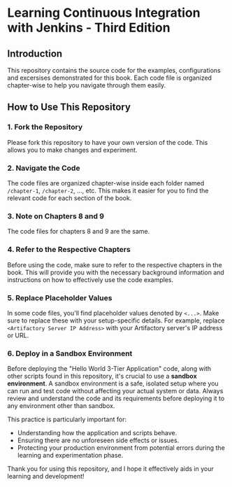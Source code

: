 # Learning Continuous Integration with Jenkins - Third Edition

## Introduction
This repository contains the source code for the examples, configurations and excersises demonstrated for this book. Each code file is organized chapter-wise to help you navigate through them easily. 

## How to Use This Repository

### 1. Fork the Repository
Please fork this repository to have your own version of the code. This allows you to make changes and experiment.

### 2. Navigate the Code
The code files are organized chapter-wise inside each folder named `/chapter-1`, `/chapter-2`, ..., etc. This makes it easier for you to find the relevant code for each section of the book.

### 3. Note on Chapters 8 and 9
The code files for chapters 8 and 9 are the same.

### 4. Refer to the Respective Chapters
Before using the code, make sure to refer to the respective chapters in the book. This will provide you with the necessary background information and instructions on how to effectively use the code examples.

### 5. Replace Placeholder Values
In some code files, you'll find placeholder values denoted by `<...>`. Make sure to replace these with your setup-specific details. For example, replace `<Artifactory Server IP Address>` with your Artifactory server's IP address or URL.

### 6. Deploy in a Sandbox Environment
Before deploying the "Hello World 3-Tier Application" code, along with other scripts found in this repository, it's crucial to use a **sandbox environment**. A sandbox environment is a safe, isolated setup where you can run and test code without affecting your actual system or data. Always review and understand the code and its requirements before deploying it to any environment other than sandbox.

This practice is particularly important for:

- Understanding how the application and scripts behave.
- Ensuring there are no unforeseen side effects or issues.
- Protecting your production environment from potential errors during the learning and experimentation phase.


Thank you for using this repository, and I hope it effectively aids in your learning and development!
